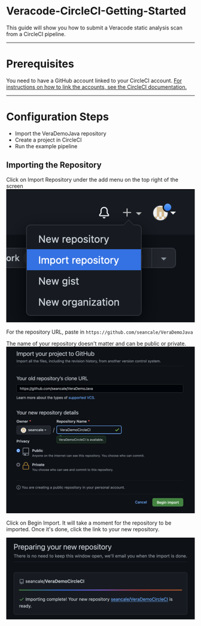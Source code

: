 # Veracode-CircleCI-Getting-Started

This guide will show you how to submit a Veracode static analysis scan from a CircleCI pipeline.

---

# Prerequisites

You need to have a GitHub account linked to your CircleCI account. [For instructions on how to link the accounts, see the CircleCI documentation.](https://circleci.com/docs/github-integration)

---

# Configuration Steps

* Import the VeraDemoJava repository
* Create a project in CircleCI
* Run the example pipeline

## Importing the Repository

Click on Import Repository under the add menu on the top right of the screen
![Import Repository screenshot](images/01-import.png)

For the repository URL, paste in `https://github.com/seancale/VeraDemoJava`

The name of your repository doesn't matter and can be public or private.
![Import Repository screenshot showing the above URL pasted into the "Your old repository's clone URL" text box and an example name typed into the "Repository Name" field.](images/02-import.png)

Click on Begin Import. It will take a moment for the repository to be imported. Once it's done, click the link to your new repository.

![Import Repository success screenshot where the new repository link is underlined and says "Importing complete! Your new repository (link) is ready."](images/03-imported.png)
